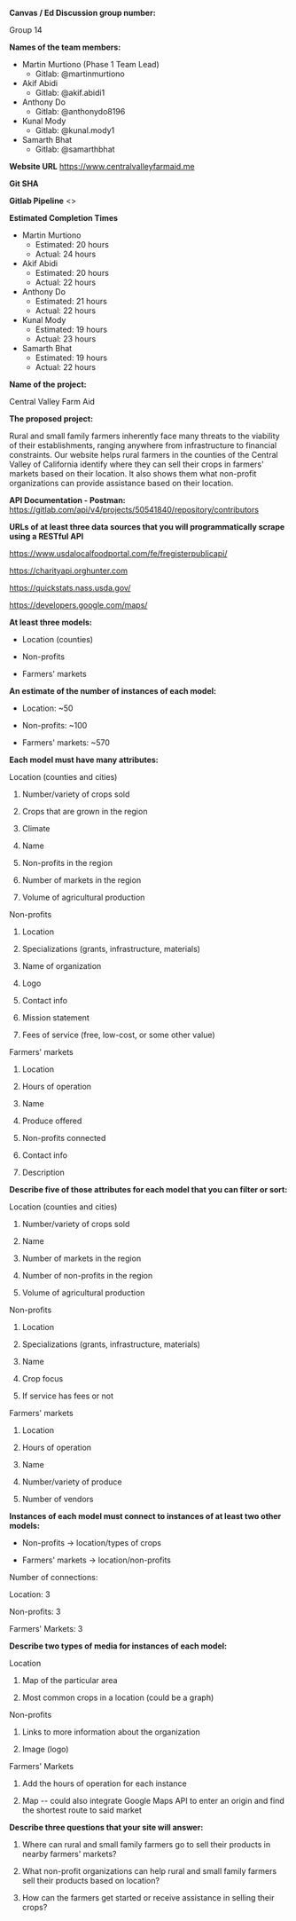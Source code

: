**Canvas / Ed Discussion group number:**

Group 14

**Names of the team members:**

-   Martin Murtiono (Phase 1 Team Lead)
    * Gitlab: @martinmurtiono
-   Akif Abidi
    * Gitlab: @akif.abidi1
-   Anthony Do
    * Gitlab: @anthonydo8196
-   Kunal Mody
    * Gitlab: @kunal.mody1
-   Samarth Bhat
    * Gitlab: @samarthbhat

**Website URL**
<https://www.centralvalleyfarmaid.me>

**Git SHA**


**Gitlab Pipeline**
<>

**Estimated Completion Times**
-   Martin Murtiono
    * Estimated: 20 hours
    * Actual: 24 hours
-   Akif Abidi
    * Estimated: 20 hours
    * Actual: 22 hours
-   Anthony Do
    * Estimated: 21 hours
    * Actual: 22 hours
-   Kunal Mody
    * Estimated: 19 hours
    * Actual: 23 hours
-   Samarth Bhat
    * Estimated: 19 hours
    * Actual: 22 hours

**Name of the project:**

Central Valley Farm Aid

**The proposed project:**

Rural and small family farmers inherently face many threats to the viability of their establishments, ranging anywhere from infrastructure to financial constraints. Our website helps rural farmers in the counties of the Central Valley of California identify where they can sell their crops in farmers' markets based on their location. It also shows them what non-profit organizations can provide assistance based on their location.

**API Documentation - Postman:**
<https://gitlab.com/api/v4/projects/50541840/repository/contributors>

**URLs of at least three data sources that you will programmatically scrape using a RESTful API**

<https://www.usdalocalfoodportal.com/fe/fregisterpublicapi/>

<https://charityapi.orghunter.com>

<https://quickstats.nass.usda.gov/>

<https://developers.google.com/maps/>

**At least three models:**

-   Location (counties)

-   Non-profits

-   Farmers' markets

**An estimate of the number of instances of each model:**

-   Location: ~50

-   Non-profits: ~100

-   Farmers' markets: ~570

**Each model must have many attributes:**

Location (counties and cities)

1.  Number/variety of crops sold

2.  Crops that are grown in the region

3.  Climate

4.  Name

5.  Non-profits in the region

6.  Number of markets in the region

7.  Volume of agricultural production

Non-profits

1.  Location

2.  Specializations (grants, infrastructure, materials)

3.  Name of organization

4.  Logo

5.  Contact info

6.  Mission statement

7.  Fees of service (free, low-cost, or some other value)

Farmers' markets

1.  Location

2.  Hours of operation

3.  Name

4.  Produce offered

5.  Non-profits connected

6.  Contact info

7.  Description

**Describe five of those attributes for each model that you can filter or sort:**

Location (counties and cities)

1.  Number/variety of crops sold

2.  Name

3.  Number of markets in the region

4.  Number of non-profits in the region

5.  Volume of agricultural production

Non-profits

1.  Location

2.  Specializations (grants, infrastructure, materials)

3.  Name

4.  Crop focus

5.  If service has fees or not

Farmers' markets

1.  Location

2.  Hours of operation

3.  Name

4.  Number/variety of produce

5.  Number of vendors

**Instances of each model must connect to instances of at least two other models:**

-   Non-profits → location/types of crops

-   Farmers' markets → location/non-profits

Number of connections:

Location: 3

Non-profits: 3

Farmers' Markets: 3

**Describe two types of media for instances of each model:**

Location

1.  Map of the particular area

2.  Most common crops in a location (could be a graph) 

Non-profits

1.  Links to more information about the organization

2.  Image (logo) 

Farmers' Markets

1.  Add the hours of operation for each instance

2.  Map -- could also integrate Google Maps API to enter an origin and find the shortest route to said market

**Describe three questions that your site will answer:**

1.  Where can rural and small family farmers go to sell their products in nearby farmers' markets?

2.  What non-profit organizations can help rural and small family farmers sell their products based on location?

3.  How can the farmers get started or receive assistance in selling their crops?
